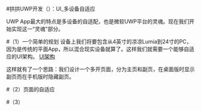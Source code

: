#拱拱UWP开发（）：UI_多设备自适应

UWP App最大的特点是多设备的自适配，也是微软UWP平台的灵魂。现在我们开始实现这一“灵魂"部分。

#（1）一个简单的规划
设备上我们将要包含从4英寸的凉凉Lumia到24寸的PC，因为是传统的平面App，所以混合现实设备就算了。这样我们就需要一个能够自适应的UI架构。
[UI架构]()

这样就有了一个思路：我们设计一个多开页面，分为主页和副页，在桌面版时显示副页而在手机版时隐藏副页。

#（2）页面的自适应



#（3）
